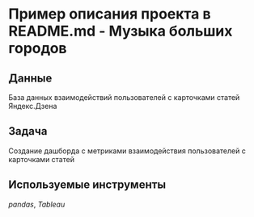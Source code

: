 # Пример описания проекта в README.md - Музыка больших городов


## Данные

База данных взаимодействий пользователей с карточками статей Яндекс.Дзена

## Задача

Создание дашборда с метриками взаимодействия пользователей с карточками статей  

## Используемые инструменты
*pandas*, *Tableau*
